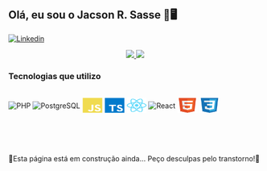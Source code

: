 ## Olá, eu sou o Jacson R. Sasse 🤙🖥️

[![Linkedin](https://img.shields.io/badge/LinkedIn-0077B5?style=for-the-badge&logo=linkedin&logoColor=white)](https://www.linkedin.com/in/jacson-rodrigo-sasse-1a9742143)

<div align="center">
  <a href="https://github.com/jacsonrsasse">
    <img height="180em" src="https://github-readme-stats.vercel.app/api?username=jacsonrsasse&show_icons=true&theme=dark&include_all_commits=true&count_private=true&locale=pt-br&hide=contribs,stars"/>
    <img height="180em" src="https://github-readme-stats.vercel.app/api/top-langs/?username=jacsonrsasse&layout=compact&langs_count=7&theme=dark&locale=pt-br"/>
  </a>
</div>

### Tecnologias que utilizo
<div style="display: inline_block"><br>
  <img align="center" alt="PHP" height="30" width="40" src="https://cdn.jsdelivr.net/gh/devicons/devicon/icons/php/php-original.svg">
  <img align="center" alt="PostgreSQL" height="30" width="40" src="https://cdn.jsdelivr.net/gh/devicons/devicon/icons/postgresql/postgresql-original.svg">
  <img align="center" alt="Javascript" height="30" width="40" src="https://raw.githubusercontent.com/devicons/devicon/master/icons/javascript/javascript-plain.svg">
  <img align="center" alt="Typescript" height="30" width="40" src="https://raw.githubusercontent.com/devicons/devicon/master/icons/typescript/typescript-plain.svg">
  <img align="center" alt="React" height="30" width="40" src="https://raw.githubusercontent.com/devicons/devicon/master/icons/react/react-original.svg">
  <img align="center" alt="React" height="30" width="40" src="https://cdn.jsdelivr.net/gh/devicons/devicon/icons/nodejs/nodejs-original.svg">
  <img align="center" alt="HTML" height="30" width="40" src="https://raw.githubusercontent.com/devicons/devicon/master/icons/html5/html5-original.svg">
  <img align="center" alt="CSS" height="30" width="40" src="https://raw.githubusercontent.com/devicons/devicon/master/icons/css3/css3-original.svg">
</div>
<br/><br/><br/><br/>

<p>🔨Esta página está em construção ainda... Peço desculpas pelo transtorno!🔨</p>

<!--- https://github.com/anuraghazra/github-readme-stats >
